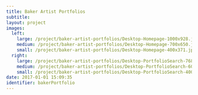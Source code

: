 ```yaml
---
title: Baker Artist Portfolios
subtitle:
layout: project
images:
  left:
    large: /project/baker-artist-portfolios/Desktop-Homepage-1000x928.jpg
    medium: /project/baker-artist-portfolios/Desktop-Homepage-700x650.jpg
    small: /project/baker-artist-portfolios/Desktop-Homepage-400x371.jpg
  right:
    large: /project/baker-artist-portfolios/Desktop-PortfolioSearch-768x1353.jpg
    medium: /project/baker-artist-portfolios/Desktop-PortfolioSearch-600x1057.jpg
    small: /project/baker-artist-portfolios/Desktop-PortfolioSearch-400x705.jpg
date: 2017-01-01 15:09:35
identifier: bakerPortfolio
---
```

